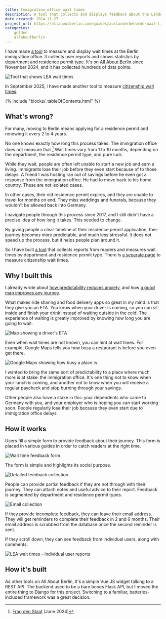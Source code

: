 ```yaml
---
title: Immigration office wait times
description: A tool that collects and displays feedback about the Landesamt für Einwanderung.
date_created: 2024-11-27
project_url: https://allaboutberlin.com/guides/auslanderbehorde-wait-times
categories:
    golden
    allaboutberlin
---
```


I have made [a tool](https://allaboutberlin.com/guides/auslanderbehorde-wait-times) to measure and display wait times at the Berlin immigration office. It collects user reports and shows statistics by department and residence permit type. It's on [All About Berlin](/projects/all-about-berlin) since November 2024, and it has collected hundreds of data points.

![Tool that shows LEA wait times](/images/lea-wait-times.png)

In September 2025, I have made another tool to measure [citizenship wait times](https://allaboutberlin.com/guides/citizenship-wait-times).

{% include "blocks/_tableOfContents.html" %}

## What's wrong?

For many, moving to Berlin means applying for a residence permit and renewing it every 2 to 4 years.

No one knows exactly how long this process takes. The immigration office does not measure that.[^1] Wait times vary from 1 to 10 months, depending on the department, the residence permit type, and pure luck.

While they wait, people are often left unable to start a new job and earn a living. Immigrants lose their job before they even start because of to those delays. A friend I was hosting ran out of savings before he even got a response from the immigration office. He had to move back to his home country. These are not isolated cases.

In other cases, their old residence permit expires, and they are unable to travel for months on end. They miss weddings and funerals, because they wouldn't be allowed back into Germany.

I navigate people through this process since 2017, and I still didn't have a precise idea of how long it takes. This needed to change.

By giving people a clear timeline of their residence permit application, their journey becomes more predictable, and much less stressful. It does not speed up the process, but it helps people plan around it. 

So I have built [a tool](https://allaboutberlin.com/guides/auslanderbehorde-wait-times) that collects reports from readers and measures wait times by department and residence permit type. There is [a separate page](https://allaboutberlin.com/guides/citizenship-wait-times) to measure citizenship wait times.

## Why I built this

I already wrote about [how predictability reduces anxiety](/projects/all-about-berlin), and how [a good map improves any journey](/blog/maps).

What makes ride sharing and food delivery apps so great in my mind is that they give you an ETA. You know when your driver is coming, so you can sit inside and finish your drink instead of waiting outside in the cold. The experience of waiting is greatly improved by knowing how long you are going to wait.

![Map showing a driver's ETA](/images/illustrations/map-eta.png)

Even when wait times are not known, you can hint at wait times. For example, Google Maps tells you how busy a restaurant is before you even get there.

![Google Maps showing how busy a place is](/images/illustrations/google-maps-busy-times.png)

I wanted to bring the same sort of predictability to a place where much more is at stake: the immigration office. It's one thing not to know when your lunch is coming, and another not to know when you will receive a regular paycheck and stop burning through your savings.

Other people also have a stake in this: your dependents who came to Germany with you, and your employer who is hoping you can start working soon. People regularly lose their job because they even start due to immigration office delays.

## How it works

Users fill a simple form to provide feedback about their journey. This form is placed in various guides in order to catch readers at the right time.

![Wait time feedback form](/images/blue-card-feedback.png)

The form is simple and highlights its social purpose.

![Detailed feedback collection](/images/blue-card-feedback-2.png)

People can provide partial feedback if they are not through with their journey. They can attach notes and useful advice to their report. Feedback is segmented by department and residence permit types.

![Email collection](/images/blue-card-feedback-email.png)

If they provide incomplete feedback, they can leave their email address. They will get reminders to complete their feedback in 2 and 6 months. Their email address is scrubbed from the database once the second reminder is sent.

If they scroll down, they can see feedback from individual users, along with comments.

![LEA wait times - Individual user reports](/images/lea-wait-time-feedback.png)

## How it's built

As other tools on All About Berlin, it's a simple Vue JS widget talking to a REST API. The backend used to be a bare bones Flask API, but I moved the entire thing to Django for this project. Switching to a familiar, batteries-included framework was a great decision.

[^1]: [Frag den Staat](https://fragdenstaat.de/anfrage/durchschnittliche-bearbeitungszeiten/) (June 2024)